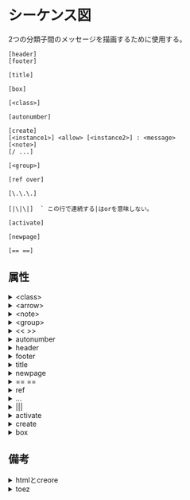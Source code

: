 # シーケンス図

2つの分類子間のメッセージを描画するために使用する。

```uml
[header]
[footer]

[title]

[box]

[<class>]

[autonumber]

[create]
[<instance1>] <allow> [<instance2>] : <message>
[<note>]
[/ ...]

[<group>]

[ref over]

[\.\.\.]

[|\|\|]  ` この行で連続する|はorを意味しない。

[activate]

[newpage]

[== ==]
```

## 属性

<details><summary>&lt;class&gt;</summary>

### &lt;class&gt;

インスタンスを定義する。

```uml
<class> {<instance> | "<instance>"} [\<\< \>\>]
[as] [order] [#<color>]
```

|class|説明|
|:---|:---|
|participant|参加者を表す四角のボックス(デフォルト)|
|actor|人型|
|boundary|境界を表す。|
|control|制御を表す。|
|entity|エンティティを表す。|
|database|データーベースを表す。|
|collections|集合や配列を表す。|
|queue|キューを表す。|

#### 属性

<details><summary>as</summary>

##### as

インスタンスのエイリアスを指定する。

```uml
as <alias>
```

###### 属性

<details><summary>&lt;alias&gt;</summary>

###### &lt;alias&gt;

</details>

</details>

<details><summary>order</summary>

###### order

指定した数字で小さい順に左から並べる。

```uml
order <number>
```

###### 属性

<details><summary>&lt;number&gt;</summary>

###### &lt;number&gt;

</details>

</details>

</details>

<details><summary>&lt;arrow&gt;</summary>

### &lt;arrow&gt;

矢印

|記号|説明|
|:---|:---|
|-&gt;x|失敗|
|-&gt;|通常の矢印|
|--&gt;|点線の矢印|
|-&gt;&gt;|先端が塗りつぶされてない矢印|
|-\\ |先端が上半分の矢印|
|-\\\\ |先端が上半分で塗りつぶされてない矢印|
|-/|先端が下半分の矢印|
|-//|先端が下半分で塗りつぶされていない矢印|
|-&gt;o|先端に円がついた矢印|
|&lt;-&gt;|両端の矢印|

#### 例

<details><summary>矢印に色をつける</summary>

##### 矢印に色を付ける。

色をつける場合は、間に`[#color]`をはさむ。

```uml
client -[#red]> server
client <-[#0000FF]- server
```

</details>

<details><summary>インとアウト</summary>

##### インとアウト

インスタンスの変わりに矢印の両端どちらかに`[`または`]`を

つけることで左端や右端に矢印をつなげられる。

```uml
@startuml
participant Alice
participant Bob #lightblue
Alice -> Bob
Bob -> Carol
...
[-> Bob
[o-> Bob
[o->o Bob
[x-> Bob
...
[<- Bob
[x<- Bob
...
Bob ->]
Bob ->o]
Bob o->o]
Bob ->x]
...
Bob <-]
Bob x<-]
@enduml
```

</details>

<details><summary>短いインとアウト</summary>

##### 短いインとアウト

`[`ではなく`?`を使用することで跨ぐことなく、直近の余白から

インアウトの先端をつける。

```uml
@startuml
?-> Alice : ""?->""\n**short** to actor1
[-> Alice : ""[->""\n**from start** to actor1
[-> Bob : ""[->""\n**from start** to actor2
?-> Bob : ""?->""\n**short** to actor2
Alice ->] : ""->]""\nfrom actor1 **to end**
Alice ->? : ""->?""\n**short** from actor1
Alice -> Bob : ""->"" \nfrom actor1 to actor2
@enduml
```

</details>

</details>

<details><summary>&lt;note&gt;</summary>

### &lt;note&gt;

ノートをつける

```uml
{note | hnote | rnote} {
    left of
    | right of
    | over
    | across
}
[#<color>]{: <message> | <multi_lines> end note}
```

### 属性

<details><summary>color</summary>
</details>

<details><summary>message</summary>
</details>

<details><summary>multi_lines</summary>
</details>

### 属性

<details><summary>note</summary>

```uml
note
```

</details>

<details><summary>hnote</summary>

```uml
hnote
```

</details>

<details><summary>rnote</summary>

```uml
rnote
```

</details>

<details><summary>left of</summary>

```uml
left of <instance>
```

</details>

<details><summary>right of</summary>

```uml
right of <instance>
```

</details>

<details><summary>over</summary>

```uml
over <instance>[, <end_instance>]
```

</details>

<details><summary>across</summary>

```uml
across
```

</details>

<details><summary>end note</summary>

```sql
end note
```

</details>

### 例

<details><summary>複数行のノート</summary>

`end note`をつける。

```uml
@startuml
Bob->Bob : I am thinking
note left
a note
can also be defined
on several lines
end note
@enduml
```

</details>

<details><summary>of/over</summary>

```uml
@startuml
participant Alice
participant Bob
note left of Alice #aqua
This is displayed
left of Alice.
end note
note right of Alice: This is displayed right of Alice.
note over Alice: This is displayed over Alice.
note over Alice, Bob #FFAAAA: This is displayed\n over Bob and Alice.
note over Bob, Alice
This is yet another
example of
a long note.
end note
@enduml
```

</details>

<details><summary>複数にまたがる</summary>

```uml
@startuml
Alice->Bob:m1
Bob->Charlie:m2
note over Alice, Charlie: Old method for note over all part. with:\n ""note over //FirstPart, LastPart//"".
note across: New method with:\n""note across""
Bob->Alice
hnote across:Note across all part.
@enduml
```

</details>

<details><summary>同じレベルに整列する。</summary>

```uml
@startuml
note over Alice : initial state of Alice
/ note over Bob : initial state of Bob
Bob -> Alice : hello
@enduml
```

</details>

</details>

<details><summary>&lt;group&gt;</summary>

#### &lt;group&gt;

グループ化する。

```uml
{alt | opt | loop | par | break | critical | group} [<message>]

<expressions>

end
```

### 属性

<details><summary>message</summary>
</details>

<details><summary>expressions</summary>
</details>

### 属性

<details><summary>alt</summary>

```uml
alt
```

</details>

<details><summary>opt</summary>

```uml
opt
```

</details>

<details><summary>loop</summary>

```uml
loop
```

</details>

<details><summary>par</summary>

```uml
par
```

</details>

<details><summary>break</summary>

```uml
break
```

</details>

<details><summary>critical</summary>

```uml
critical
```

</details>

<details><summary>group</summary>

```uml
group <name>
```

</details>

<details><summary>end</summary>

```uml
end
```

</details>

### 例

<details><summary>グループ化</summary>

```uml
@startuml
Alice -> Bob: Authentication Request
alt successful case
Bob -> Alice: Authentication Accepted
else some kind of failure
Bob -> Alice: Authentication Failure
group My own label
Alice -> Log : Log attack start
loop 1000 times
Alice -> Bob: DNS Attack
end
Alice -> Log : Log attack end
end
else Another type of failure
Bob -> Alice: Please repeat
end
@enduml

```

</details>

</details>

<details><summary>&lt;&lt; &gt;&gt;</summary>

```uml
\<\< [(<a>, #<color>)] [<stereotype>] \>\>
```

インスタンスを定義時にステレオタイプを指定できる。

### 属性

<details><summary>a</summary>
</details>

<details><summary>color</summary>
</details>

<details><summary>stereotype</summary>
</details>

### 例

<details><summary>クラス名を表記する。</summary>

```uml
@startuml
participant "Famous Bob" as Bob << Generated >>
participant Alice << (C,#ADD1B2) Testable >>
Bob->Alice: First message
@enduml
```

</details>

</details>


<details><summary>autonumber</summary>

自動採番

```uml
autonumber [stop | resume] [<n>] [<s>] ["<format>"]
```

### 属性

<details><summary>n</summary>
</details>

<details><summary>s</summary>
</details>

<details><summary>format</summary>
</details>

### 属性

<details><summary>stop</summary>

```uml
stop
```

</details>

<details><summary>resume</summary>

```uml
resume
```

</details>

### 例

<details><summary>formatの使用</summary>

`Java`の`DecimalFormat`方式で指定する。

0と#が有効桁を表す。

```uml
@startuml
autonumber "<b>[000]"
Bob -> Alice : Authentication Request
Bob <- Alice : Authentication Response
autonumber 15 "<b>(<u>##</u>)"
Bob -> Alice : Another authentication Request
Bob <- Alice : Another authentication Response
autonumber 40 10 "<font color=red><b>Message 0 "
Bob -> Alice : Yet another authentication Request
Bob <- Alice : Yet another authentication Response
@enduml
```

</details>

<details><summary>stop / resumeの使用</summary>


```uml
@startuml
autonumber 10 10 "<b>[000]"
Bob -> Alice : Authentication Request
Bob <- Alice : Authentication Response
autonumber stop
Bob -> Alice : dummy
autonumber resume "<font color=red><b>Message 0 "
Bob -> Alice : Yet another authentication Request
Bob <- Alice : Yet another authentication Response
autonumber stop
Bob -> Alice : dummy
autonumber resume 1 "<font color=blue><b>Message 0 "
Bob -> Alice : Yet another authentication Request
Bob <- Alice : Yet another authentication Response
@enduml
```

</details>

</details>

<details><summary>header</summary>

ヘッダー

```uml
header <message>
```

### 属性

<details><summary>message</summary>
</details>

</details>

<details><summary>footer</summary>

フッター

```uml
footer <message>
```

### 属性

<details><summary>message</summary>
</details>

### 例

<details><summary>現在のページ数を表示する。</summary>

```uml
footer Page %page% of %lastpage%
```

</details>

<details><summary>フッターの削除</summary>

`hide footbox`を記述する。

```uml
@startuml
hide footbox
title Foot Box removed
Alice -> Bob: Authentication Request
Bob --> Alice: Authentication Response
@enduml
```

</details>

</details>

<details><summary>title</summary>

タイトルを設定する

```uml
title {<message> | multi_lines end title}
```

### 属性

<details><summary>message</summary>
</details>

<details><summary>multi_lines</summary>
</details>

### 属性

<details><summary>end title</summary>

```sql
end title
```

</details>

### 例

<details><summary>複数行</summary>

`end title`を使用する。

```uml
@startuml
title
<u>Simple</u> communication example
on <i>several</i> lines and using <font color=red>html</font>
This is hosted by <img:sourceforge.jpg>
end title
Alice -> Bob: Authentication Request
Bob -> Alice: Authentication Response
@enduml
```

</details>

</details>

<details><summary>newpage</summary>

新しいページに分割する。

```uml
newpage [<title>]
```

### 属性

<details><summary>title</summary>
</details>

</details>

<details><summary>== ==</summary>

メッセージ付きの境界線

```uml
== <message> ==
```

### 属性

<details><summary>message</summary>
</details>

</details>

<details><summary>ref</summary>

リファレンスを挿入する。

```uml
ref over <instance>[, <end_instance>]: {<message> | <multi_lines> end ref}
```

### 属性

<details><summary>instance</summary>
</details>

<details><summary>end_instance</summary>
</details>

<details><summary>message</summary>
</details>

<details><summary>multi_lines</summary>
</details>

### 属性

<details><summary>end ref</summary>

```uml
end ref
```

</details>

</details>

<details><summary>...</summary>

遅延を表現する。

```uml
[...[<message>...]]  ' この行で...は繰り返しを意味しない
```

</details>

<details><summary>&#124;&#124;&#124;</summary>

間隔を空ける。

```uml
[||| | ||<size>||]  ` この行で連続する|はorを意味しない。
```

### 属性

<details><summary>size</summary>
</details>

</details>

<details><summary>activate</summary>

活性化する。

```uml
{activation <instance> [#<color>] | autoactivate on}

<expressions>

{deactivate | destroy| return}
```

### 属性

<details><summary>instance</summary>
</details>

<details><summary>color</summary>
</details>

<details><summary>expressions</summary>
</details>

### 属性

<details><summary>autoactivate on</summary>

```uml
autoacativate
```

</details>

<details><summary>deactivate</summary>

```uml
deactivate <instance>
```

</details>

<details><summary>destroy</summary>

```uml
destroy <instance>
```

</details>

<details><summary>return</summary>

```uml
return [<message>]
```

</details>

### 例

<details><summary>ネスト</summary>

```uml
@startuml
participant User
User -> A: DoWork
activate A #FFBBBB
A -> A: Internal call
activate A #DarkSalmon
A -> B: << createRequest >>
activate B
B --> A: RequestCreated
deactivate B
deactivate A
A -> User: Done
deactivate A
@enduml
```

</details>



<details><summary>returnの使用</summary>

```uml
@startuml
Bob -> Alice : hello
activate Alice
Alice -> Alice : some action
return bye
@enduml
```

</details>



<details><summary>autoactivate onの使用</summary>

```uml
@startuml
autoactivate on
alice -> bob : hello
bob -> bob : self call
bill -> bob #005500 : hello from thread 2
bob -> george ** : create
return done in thread 2
return rc
bob -> george !! : delete
return success
@enduml
```

</details>



<details><summary>ショートカット</summary>

`instance1 arrow instance2 [{** | -- | !!}[#color]]: message`で

活性化と非活性化と破棄できる。

```uml
@startuml
alice -> bob ++: hello
bob -> bob ++ #005500: self call
bob -> bob --: self complete
bob -> alice !!: failed
@enduml
```

</details>



</details>



<details><summary>create</summary>

インスタンスを作成するメッセージにする。

```uml
[create [<class>] <instance>]
```

### 属性

<details><summary>class</summary>
</details>

<details><summary>instance</summary>
</details>

### 例

<details><summary>ショートカット</summary>

`<instance1> <arrow> <instance2> **: <message>`で`instance2`を

作成するショートカットになる。

```uml
@startuml
bob -> george ** : create
@enduml
```

</details>

</details>

<details><summary>box</summary>

定義時にインスタンスをグループ化できる。

```uml
box <group_name> [#<color>]

<instance_definition>
[...]

end box
```

### 属性

<details><summary>color</summary>
</details>

<details><summary>instance_definition</summary>
</details>

### 例

<details><summary>グループ化</summary>

```uml
@startuml
box "Internal Service" #LightBlue
participant Bob
participant Alice
end box
participant Other
Bob -> Alice : hello
Alice -> Other : hello
@enduml
```

</details>

</details>

## 備考

<details><summary>htmlとcreore</summary>

`html`や`creore`をメッセージや名前に使用できる。

### 備考

<details><summary>creore</summary>

|記号|説明|
|:---|:---|
|\*\*word\*\*|太線|
|\-\-word\-\-|打消し|
|\~\~word\~\~|波線|
|\/\/word\/\/|イタリック体|
|\"\"word\"\"|モノリシック|
|\_\_word\_\_|アンダーライン|

</details>



### 例

<details><summary>htmlとcreore</summary>

```uml
@startuml
participant Alice
participant "The **Famous** Bob" as Bob
Alice -> Bob : hello --there--
... Some ~~long delay~~ ...
Bob -> Alice : ok
note left
This is **bold**
This is //italics//
This is ""monospaced""
This is --stroked--
This is __underlined__
This is ~~waved~~
end note
Alice -> Bob : A //well formatted// message
note right of Alice
This is <back:cadetblue><size:18>displayed</size></back>
__left of__ Alice.
end note
note left of Bob
<u:red>This</u> is <color #118888>displayed</color>
**<color purple>left of</color> <s:red>Alice</strike> Bob**.
end note
@enduml
```

</details>



</details>



<details><summary>toez</summary>

`toez`プラグインを有効にすると持続時間を表示できます。

```uml
!pragma teoz true

\{start\} instance1 arrow instance2: message1
\{end\} instance2 arrow instance1: message2
\{start\} arrow \{end\}: message3
```

### 例

<details><summary>持続時間の表示</summary>

```uml
@startuml
!pragma teoz true
{start} Alice -> Bob : start doing things during duration
Bob -> Max : something
Max -> Bob : something else
{end} Bob -> Alice : finish
{start} <-> {end} : some time
@enduml
```

</details>



</details>



